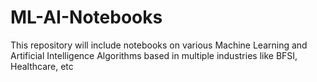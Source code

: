 # ML-AI-Notebooks
This repository will include notebooks on various Machine Learning and Artificial Intelligence Algorithms based in multiple industries like BFSI, Healthcare, etc
